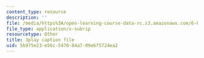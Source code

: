 ```yaml
---
content_type: resource
description: ''
file: /media/https%3A/open-learning-course-data-rc.s3.amazonaws.com/6-00sc-introduction-to-computer-science-and-programming-spring-2011/5b975e23e56c547084a709e6f5724ea2_ddtobc-AOK4.vtt
file_type: application/x-subrip
resourcetype: Other
title: 3play caption file
uid: 5b975e23-e56c-5470-84a7-09e6f5724ea2
---
```

